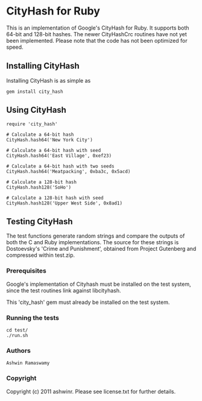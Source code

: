 # CityHash for Ruby

This is an implementation of Google's CityHash for Ruby. It supports both 64-bit and 128-bit hashes. The newer CityHashCrc routines have not yet been implemented. Please note that the code has not been optimized for speed.

## Installing CityHash

Installing CityHash is as simple as

	gem install city_hash

## Using CityHash

	require 'city_hash'

	# Calculate a 64-bit hash
	CityHash.hash64('New York City')
	
	# Calculate a 64-bit hash with seed
	CityHash.hash64('East Village', 0xef23)
	
	# Calculate a 64-bit hash with two seeds
	CityHash.hash64('Meatpacking', 0xba3c, 0x5acd)
	
	# Calculate a 128-bit hash
	CityHash.hash128('SoHo')
	
	# Calculate a 128-bit hash with seed
	CityHash.hash128('Upper West Side', 0x8ad1)

## Testing CityHash

The test functions generate random strings and compare the outputs of both the C and Ruby implementations. The source for these strings is Dostoevsky's 'Crime and Punishment', obtained from Project Gutenberg and compressed within test.zip.

### Prerequisites

Google's implementation of Cityhash must be installed on the test system, since the test routines link against libcityhash.

This 'city_hash' gem must already be installed on the test system.

### Running the tests

	cd test/
	./run.sh

### Authors

	Ashwin Ramaswamy

### Copyright

Copyright (c) 2011 ashwinr. Please see license.txt for further details.
